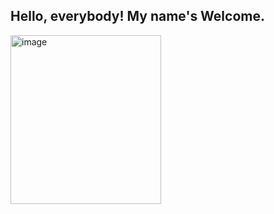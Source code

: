 ## Hello, everybody! My name's Welcome.
<img width="241" height="270" alt="image" src="https://github.com/user-attachments/assets/80da407e-0aaa-441c-8c94-0b293025638a" />

<!--
**PolvoDumbo/PolvoDumbo** is a ✨ _special_ ✨ repository because its `README.md` (this file) appears on your GitHub profile.

Here are some ideas to get you started:

- 🔭 I’m currently working on ...
- 🌱 I’m currently learning ...
- 👯 I’m looking to collaborate on ...
- 🤔 I’m looking for help with ...
- 💬 Ask me about ...
- 📫 How to reach me: ...
- 😄 Pronouns: ...
- ⚡ Fun fact: ...
-->
